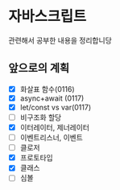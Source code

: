 # 자바스크립트

관련해서 공부한 내용을 정리합니당

## 앞으로의 계획

- [x] 화살표 함수(0116)
- [x] async+await (0117)
- [x] let/const vs var(0117)
- [ ] 비구조화 할당
- [x] 이터레이터, 제너레이터
- [ ] 이벤트리스너, 이벤트
- [ ] 클로저
- [x] 프로토타입
- [x] 클래스
- [ ] 심볼
